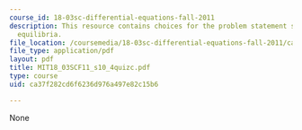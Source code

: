 ```yaml
---
course_id: 18-03sc-differential-equations-fall-2011
description: This resource contains choices for the problem statement stability of
  equilibria.
file_location: /coursemedia/18-03sc-differential-equations-fall-2011/ca37f282cd6f6236d976a497e82c15b6_MIT18_03SCF11_s10_4quizc.pdf
file_type: application/pdf
layout: pdf
title: MIT18_03SCF11_s10_4quizc.pdf
type: course
uid: ca37f282cd6f6236d976a497e82c15b6

---
```

None